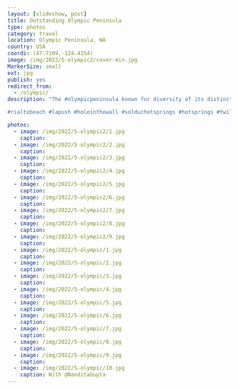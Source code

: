 ```yaml
---
layout: [slideshow, post]
title: Outstanding Olympic Peninsula
type: photos
category: travel
location: Olympic Peninsula, WA
country: USA
coordi: (47.7109,-124.4154)
image: /img/2022/5-olympic2/cover-min.jpg
MarkerSize: small
ext: jpg
publish: yes
redirect_from:  
  - /olympic/
description: "The #olympicpeninsula known for diversity of its distinct ecosystems and n number of tourist spots. Also contains #forks the #twilightsaga town.

#rialtobeach #lapush #holeinthewall #solduchotsprings #hotsprings #twilightmovie #lakecrescent"

photos:
  - image: /img/2022/5-olympic2/1.jpg
    caption:
  - image: /img/2022/5-olympic2/2.jpg
    caption:
  - image: /img/2022/5-olympic2/3.jpg
    caption:
  - image: /img/2022/5-olympic2/4.jpg
    caption:
  - image: /img/2022/5-olympic2/5.jpg
    caption:
  - image: /img/2022/5-olympic2/6.jpg
    caption:
  - image: /img/2022/5-olympic2/7.jpg
    caption:
  - image: /img/2022/5-olympic2/8.jpg
    caption:
  - image: /img/2022/5-olympic2/9.jpg
    caption:
  - image: /img/2022/5-olympic/1.jpg
    caption:
  - image: /img/2022/5-olympic/2.jpg
    caption:
  - image: /img/2022/5-olympic/3.jpg
    caption:
  - image: /img/2022/5-olympic/4.jpg
    caption:
  - image: /img/2022/5-olympic/5.jpg
    caption:
  - image: /img/2022/5-olympic/6.jpg
    caption:
  - image: /img/2022/5-olympic/7.jpg
    caption:
  - image: /img/2022/5-olympic/8.jpg
    caption:
  - image: /img/2022/5-olympic/9.jpg
    caption:
  - image: /img/2022/5-olympic/10.jpg
    caption: With @NanditaGupta
---
```


